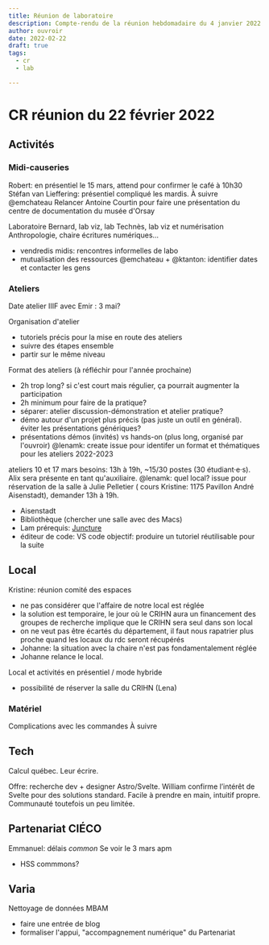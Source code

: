 ```yaml
---
title: Réunion de laboratoire 
description: Compte-rendu de la réunion hebdomadaire du 4 janvier 2022
author: ouvroir
date: 2022-02-22
draft: true
tags: 
  - cr
  - lab

---
```


# CR réunion du 22 février 2022

## Activités

### Midi-causeries
Robert: en présentiel le 15 mars, attend pour confirmer le café à 10h30
Stéfan van Lieffering: présentiel compliqué les mardis. À suivre
@emchateau Relancer Antoine Courtin pour faire une présentation du centre de documentation du musée d'Orsay 

Laboratoire Bernard, lab viz, lab Technès, lab viz et numérisation Anthropologie, chaire écritures numériques...
- vendredis midis: rencontres informelles de labo 
- mutualisation des ressources
@emchateau + @ktanton: identifier dates et contacter les gens

### Ateliers
Date atelier IIIF avec Emir : 3 mai? 

Organisation d'atelier
- tutoriels précis pour la mise en route des ateliers
- suivre des étapes ensemble
- partir sur le même niveau

Format des ateliers (à réfléchir pour l'année prochaine)
- 2h trop long? si c'est court mais régulier, ça pourrait augmenter la participation
- 2h minimum pour faire de la pratique? 
- séparer: atelier discussion-démonstration et atelier pratique? 
- démo autour d'un projet plus précis (pas juste un outil en général). éviter les présentations génériques? 
- présentations démos (invités) vs hands-on (plus long, organisé par l'ouvroir)
@lenamk: create issue pour identifer un format et thématiques pour les ateliers 2022-2023

ateliers 10 et 17 mars
besoins: 13h à 19h, ~15/30 postes (30 étudiant·e·s). 
Alix sera présente en tant qu'auxiliaire.
@lenamk: quel local? issue pour réservation de la salle à Julie Pelletier ( cours Kristine: 1175 Pavillon André Aisenstadt), demander 13h à 19h.
- Aisenstadt
- Bibliothèque (chercher une salle avec des Macs)
- Lam
prérequis: [Juncture](https://juncture-digital.org/)
- éditeur de code: VS code
objectif: produire un tutoriel réutilisable pour la suite

## Local
Kristine: réunion comité des espaces
- ne pas considérer que l'affaire de notre local est réglée
- la solution est temporaire, le jour où le CRIHN aura un financement des groupes de recherche implique que le CRIHN sera seul dans son local
- on ne veut pas être écartés du département, il faut nous rapatrier plus proche quand les locaux du rdc seront récupérés
- Johanne: la situation avec la chaire n'est pas fondamentalement réglée
- Johanne relance le local.

Local et activités en présentiel / mode hybride
- possibilité de réserver la salle du CRIHN (Lena)

### Matériel
Complications avec les commandes
À suivre

## Tech
Calcul québec. Leur écrire.

Offre: recherche dev + designer Astro/Svelte.
William confirme l’intérêt de Svelte pour des solutions standard. Facile à prendre en main, intuitif propre. Communauté toutefois un peu limitée.


## Partenariat CIÉCO
Emmanuel: délais *common*
Se voir le 3 mars apm
- HSS commmons? 


## Varia
Nettoyage de données MBAM
- faire une entrée de blog
- formaliser l'appui, "accompagnement numérique" du Partenariat